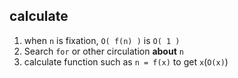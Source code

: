 ##  calculate
1. when `n` is fixation, `O( f(n) )` is `O( 1 )` 
2. Search `for` or other circulation **about** `n` 
3. calculate function such as `n = f(x)` to get `x`(`O(x)`) 
